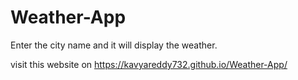 # Weather-App
Enter the city name and it will display the weather.

visit this website on https://kavyareddy732.github.io/Weather-App/
